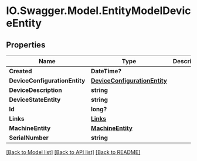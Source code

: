 # IO.Swagger.Model.EntityModelDeviceEntity
## Properties

Name | Type | Description | Notes
------------ | ------------- | ------------- | -------------
**Created** | **DateTime?** |  | [optional] 
**DeviceConfigurationEntity** | [**DeviceConfigurationEntity**](DeviceConfigurationEntity.md) |  | [optional] 
**DeviceDescription** | **string** |  | [optional] 
**DeviceStateEntity** | **string** |  | [optional] 
**Id** | **long?** |  | [optional] 
**Links** | [**Links**](Links.md) |  | [optional] 
**MachineEntity** | [**MachineEntity**](MachineEntity.md) |  | [optional] 
**SerialNumber** | **string** |  | [optional] 

[[Back to Model list]](../README.md#documentation-for-models) [[Back to API list]](../README.md#documentation-for-api-endpoints) [[Back to README]](../README.md)

